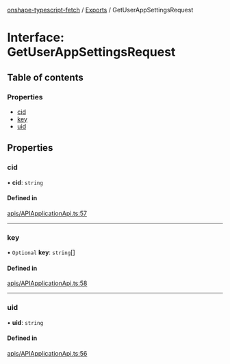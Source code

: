 [onshape-typescript-fetch](../README.md) / [Exports](../modules.md) / GetUserAppSettingsRequest

# Interface: GetUserAppSettingsRequest

## Table of contents

### Properties

- [cid](GetUserAppSettingsRequest.md#cid)
- [key](GetUserAppSettingsRequest.md#key)
- [uid](GetUserAppSettingsRequest.md#uid)

## Properties

### cid

• **cid**: `string`

#### Defined in

[apis/APIApplicationApi.ts:57](https://github.com/toebes/onshape-typescript-fetch/blob/3e11ae1/apis/APIApplicationApi.ts#L57)

___

### key

• `Optional` **key**: `string`[]

#### Defined in

[apis/APIApplicationApi.ts:58](https://github.com/toebes/onshape-typescript-fetch/blob/3e11ae1/apis/APIApplicationApi.ts#L58)

___

### uid

• **uid**: `string`

#### Defined in

[apis/APIApplicationApi.ts:56](https://github.com/toebes/onshape-typescript-fetch/blob/3e11ae1/apis/APIApplicationApi.ts#L56)
